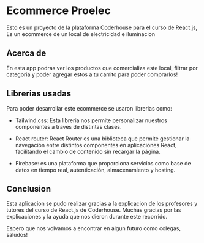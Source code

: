 # Ecommerce Proelec

Esto es un proyecto de la plataforma Coderhouse para el curso de React.js, Es un ecommerce de un local de electricidad e iluminacion

## Acerca de

En esta app podras ver los productos que comercializa este local, filtrar por categoria y poder agregar estos a tu carrito para poder comprarlos!

## Librerias usadas

Para poder desarrollar este ecommerce se usaron librerias como:

* Tailwind.css: Esta libreria nos permite personalizar nuestros componentes a traves de distintas clases.

* React router: React Router es una biblioteca que permite gestionar la navegación entre distintos componentes en aplicaciones React, facilitando el cambio de contenido sin recargar la página.

* Firebase: es una plataforma que proporciona servicios como base de datos en tiempo real, autenticación, almacenamiento y hosting. 


## Conclusion

Esta aplicacion se pudo realizar gracias a la explicacion de los profesores y tutores del curso de React.js de Coderhouse. Muchas gracias por las explicaciones y la ayuda que nos dieron durante este recorrido.

Espero que nos volvamos a encontrar en algun futuro como colegas, saludos!
